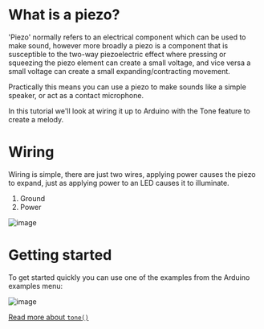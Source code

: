 # What is a piezo?
'Piezo' normally refers to an electrical component which can be used to make sound, however more broadly a piezo is a component that is susceptible to the two-way piezoelectric effect where pressing or squeezing the piezo element can create a small voltage, and vice versa a small voltage can create a small expanding/contracting movement.

Practically this means you can use a piezo to make sounds like a simple speaker, or act as a contact microphone.

In this tutorial we'll look at wiring it up to Arduino with the Tone feature to create a melody.

# Wiring
Wiring is simple, there are just two wires, applying power causes the piezo to expand, just as applying power to an LED causes it to illuminate.

1. Ground
2. Power

![image](https://github.com/creativetechnologylab/physicalComputingTutorials/assets/64136454/54623c6a-2c38-4b4b-884f-a1dad0f512e4)


# Getting started
To get started quickly you can use one of the examples from the Arduino examples menu:

![image](https://github.com/creativetechnologylab/physicalComputingTutorials/assets/64136454/56e591a1-7ef4-4c66-b8d8-fe715526da11)


[Read more about `tone()`](https://www.arduino.cc/reference/en/language/functions/advanced-io/tone/)
